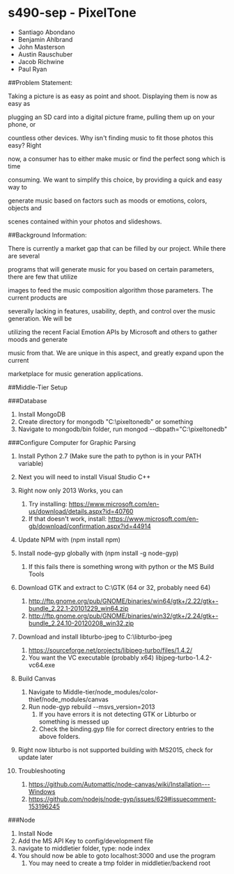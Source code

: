 # s490-sep - PixelTone


- Santiago Abondano
- Benjamin Ahlbrand
- John Masterson
- Austin Rauschuber
- Jacob Richwine
- Paul Ryan

##Problem Statement:

Taking a picture is as easy as point and shoot. Displaying them is now as easy as 

plugging an SD card into a digital picture frame, pulling them up on your phone, or 

countless other devices. Why isn't finding music to fit those photos this easy? Right 

now, a consumer has to either make music or find the perfect song which is time 

consuming. We want to simplify this choice, by providing a quick and easy way to 

generate music based on factors such as moods or emotions, colors, objects and 

scenes contained within your photos and slideshows.


##Background Information:

There is currently a market gap that can be filled by our project.  While there are several 

programs that will generate music for you based on certain parameters, there are few that utilize 

images to feed the music composition algorithm those parameters.  The current products are 

severally lacking in features, usability, depth, and control over the music generation.  We will be 

utilizing the recent Facial Emotion APIs by Microsoft and others to gather moods and generate 

music from that.  We are unique in this aspect, and greatly expand upon the current 

marketplace for music generation applications.

##Middle-Tier Setup

###Database

1. Install MongoDB
2. Create directory for mongodb "C:\pixeltonedb" or something
3. Navigate to mongodb/bin folder, run mongod --dbpath="C:\pixeltonedb"

###Configure Computer for Graphic Parsing
1. Install Python 2.7 (Make sure the path to python is in your PATH variable)
2. Next you will need to install Visual Studio C++
3. Right now only 2013 Works, you can 
	1. Try installing: https://www.microsoft.com/en-us/download/details.aspx?id=40760
	2. If that doesn't work, install: https://www.microsoft.com/en-gb/download/confirmation.aspx?id=44914
4. Update NPM with (npm install npm)
5. Install node-gyp globally with (npm install -g node-gyp)
	1. If this fails there is something wrong with python or the MS Build Tools
4. Download GTK and extract to C:\GTK  (64 or 32, probably need 64)
	1.   http://ftp.gnome.org/pub/GNOME/binaries/win64/gtk+/2.22/gtk+-bundle_2.22.1-20101229_win64.zip
	2.   http://ftp.gnome.org/pub/GNOME/binaries/win32/gtk+/2.24/gtk+-bundle_2.24.10-20120208_win32.zip
5. Download and install libturbo-jpeg to C:\libturbo-jpeg
	1. https://sourceforge.net/projects/libjpeg-turbo/files/1.4.2/
	2. You want the VC executable (probably x64) libjpeg-turbo-1.4.2-vc64.exe
6.  Build Canvas
	1.  Navigate to Middle-tier/node_modules/color-thief/node_modules/canvas
	2.  Run node-gyp rebuild --msvs_version=2013
		1.  If you have errors it is not detecting GTK or Libturbo or something is messed up
		2.  Check the binding.gyp file for correct directory entries to the above folders.

7.	Right now libturbo is not supported building with MS2015, check for update later
8.	Troubleshooting
	1.	https://github.com/Automattic/node-canvas/wiki/Installation---Windows
	2.	https://github.com/nodejs/node-gyp/issues/629#issuecomment-153196245

###Node
1. Install Node
2. Add the MS API Key to config/development file
3. navigate to middletier folder, type: node index
4. You should now be able to goto localhost:3000 and use the program
	1. You may need to create a tmp folder in middletier/backend root